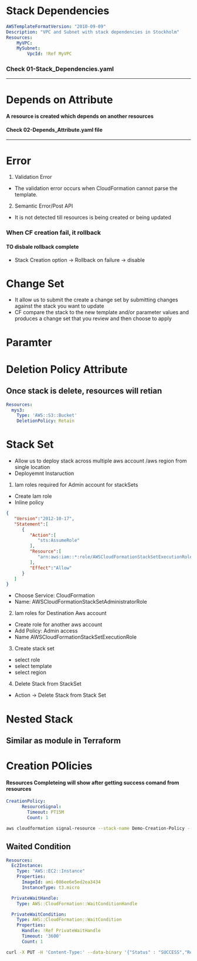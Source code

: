 # Stack Dependencies
```yml
AWSTemplateFormatVersion: "2010-09-09"
Description: "VPC and Subnet with stack dependencies in Stockholm"
Resources: 
    MyVPC:
    MySubnet:
        VpcId: !Ref MyVPC
```
### Check 01-Stack_Dependencies.yaml
*******************************
# Depends on Attribute
#### A resource is created which depends on another resources
#### Check 02-Depends_Attribute.yaml file
*****************************
# Error
1. Validation Error
- The validation error occurs when CloudFormation cannot parse the template.
2. Semantic Error/Post API
- It is not detected till resources is being created or being updated

### When CF creation fail, it rollback
#### TO disbale rollback complete
- Stack Creation option -> Rollback on failure -> disable


# Change Set
- It allow us to submit the create a change set  by submitting  changes against  the stack you want to update
- CF compare the stack to the new template  and/or parameter values and produces a change set  that you review  and then choose to apply

# Paramter

# Deletion Policy Attribute
## Once stack is delete, resources will retian
```yaml
Resources:
  mys3:
    Type: 'AWS::S3::Bucket'
    DeletionPolicy: Retain
```

# Stack Set
- Allow us to deploy stack across multiple aws account /aws region from single location
- Deployemnt Instaruction
1. Iam roles required for Admin account for stackSets 
  - Create Iam role
  - Inline policy
```json
{  
   "Version":"2012-10-17",
   "Statement":[  
      {  
         "Action":[  
            "sts:AssumeRole"
         ],
         "Resource":[  
            "arn:aws:iam::*:role/AWSCloudFormationStackSetExecutionRole"
         ],
         "Effect":"Allow"
      }
   ]
}
``` 
  - Choose Service: CloudFormation
  - Name: AWSCloudFormationStackSetAdministratorRole
2. Iam roles for Destination Aws account
  - Create role for another aws account
  - Add Policy: Admin access
  - Name AWSCloudFormationStackSetExecutionRole
3. Create stack set
  - select role
  - select template
  - select region

4. Delete Stack from StackSet
  - Action -> Delete Stack from Stack Set

# Nested Stack
## Similar as module in Terraform

# Creation POlicies
#### Resources Completeing will show after getting success comand from resources
```yml
CreationPolicy:
      ResourceSignal:
        Timeout: PT15M
        Count: 1
```
```sh
aws cloudformation signal-resource --stack-name Demo-Creation-Policy --logical-resource-id myInstance --unique-id i-004b16af9be680355 --status SUCCESS
```


## Waited Condition

```yml
Resources:
  Ec2Instance:
    Type: "AWS::EC2::Instance"
    Properties:
      ImageId: ami-086ee6e5ed2ea3434
      InstanceType: t3.micro

  PrivateWaitHandle:
    Type: AWS::CloudFormation::WaitConditionHandle

  PrivateWaitCondition:
    Type: AWS::CloudFormation::WaitCondition
    Properties:
      Handle: !Ref PrivateWaitHandle
      Timeout: '3600'
      Count: 1
```
```sh
curl -X PUT -H 'Content-Type:' --data-binary '{"Status" : "SUCCESS","Reason" : "Configuration Complete","UniqueId" : "ID1234","Data" : "Application has completed configuration."}' "https://cloudformation-waitcondition-eu-north-1.s3.eu-north-1.amazonaws.com/arn%3Aaws%3Acloudformation%3Aeu-north-1%3A561243041928%3Astack/demo/3919e4b0-56bd-11ee-9ce6-0e0abc6a1862/PrivateWaitHandle?X-Amz-Algorithm=AWS4-HMAC-SHA256&X-Amz-Date=20230919T072203Z&X-Amz-SignedHeaders=host&X-Amz-Expires=86399&X-Amz-Credential=AKIAYOLCI72BZIFAVVX4%2F20230919%2Feu-north-1%2Fs3%2Faws4_request&X-Amz-Signature=bec65d73a11645ce9695766700d1f194e832504bb3e262c61b9a99789aa5d596"
```